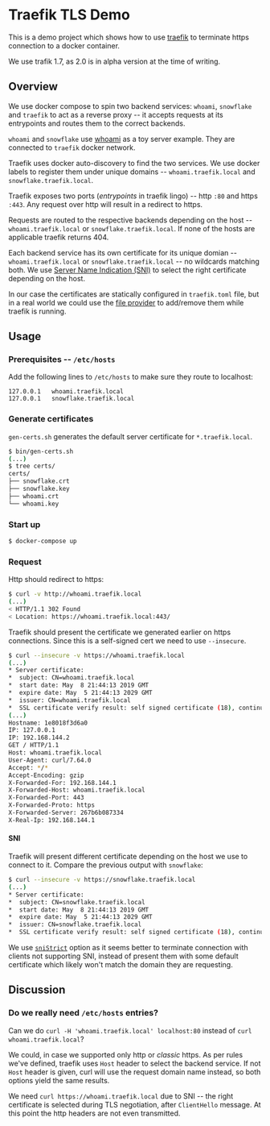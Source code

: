# Traefik TLS Demo

This is a demo project which shows how to use [traefik](https://traefik.io/) to terminate https connection to a docker container.

We use trafik 1.7, as 2.0 is in alpha version at the time of writing.


## Overview

We use docker compose to spin two backend services: `whoami`, `snowflake` and `traefik` to act as a reverse proxy -- it accepts requests at its entrypoints and routes them to the correct backends.

`whoami` and `snowflake` use [whoami](https://github.com/containous/whoami) as a toy server example. They are connected to `traefik` docker network.

Traefik uses docker auto-discovery to find the two services. We use docker labels to register them under unique domains -- `whoami.traefik.local` and `snowflake.traefik.local`.

Traefik exposes two ports (*entrypoints* in traefik lingo) -- http `:80` and https `:443`. Any request over http will result in a redirect to https.

Requests are routed to the respective backends depending on the host -- `whoami.traefik.local` or `snowflake.traefik.local`. If none of the hosts are applicable traefik returns 404.

Each backend service has its own certificate for its unique domian -- `whoami.traefik.local` or `snowflake.traefik.local` -- no wildcards matching both. We use [Server Name Indication (SNI)](https://dzone.com/articles/what-is-sni-server-name-indication-how-does-it-wor) to select the right certificate depending on the host.

In our case the certificates are statically configured in `traefik.toml` file, but in a real world we could use the [file provider](https://docs.traefik.io/configuration/entrypoints/#dynamic-certificates) to add/remove them while traefik is running.


## Usage

### Prerequisites -- `/etc/hosts`

Add the following lines to `/etc/hosts` to make sure they route to localhost:
``` 
127.0.0.1	whoami.traefik.local
127.0.0.1	snowflake.traefik.local
```


### Generate certificates

`gen-certs.sh` generates the default server certificate for `*.traefik.local`.

```sh
$ bin/gen-certs.sh
(...)
$ tree certs/
certs/
├── snowflake.crt
├── snowflake.key
├── whoami.crt
└── whoami.key
```

### Start up

```sh
$ docker-compose up
```

### Request

Http should redirect to https:

```sh
$ curl -v http://whoami.traefik.local
(...)
< HTTP/1.1 302 Found
< Location: https://whoami.traefik.local:443/
```

Traefik should present the certificate we generated earlier on https connections. Since this is a self-signed cert we need to use `--insecure`.

```sh 
$ curl --insecure -v https://whoami.traefik.local
(...)
* Server certificate:
*  subject: CN=whoami.traefik.local
*  start date: May  8 21:44:13 2019 GMT
*  expire date: May  5 21:44:13 2029 GMT
*  issuer: CN=whoami.traefik.local
*  SSL certificate verify result: self signed certificate (18), continuing anyway.
(...) 
Hostname: 1e8018f3d6a0
IP: 127.0.0.1
IP: 192.168.144.2
GET / HTTP/1.1
Host: whoami.traefik.local
User-Agent: curl/7.64.0
Accept: */*
Accept-Encoding: gzip
X-Forwarded-For: 192.168.144.1
X-Forwarded-Host: whoami.traefik.local
X-Forwarded-Port: 443
X-Forwarded-Proto: https
X-Forwarded-Server: 267b6b087334
X-Real-Ip: 192.168.144.1 
```

#### SNI

Traefik will present different certificate depending on the host we use to connect to it. Compare the previous output with `snowflake`:

```sh 
$ curl --insecure -v https://snowflake.traefik.local
(...)
* Server certificate:
*  subject: CN=snowflake.traefik.local
*  start date: May  8 21:44:13 2019 GMT
*  expire date: May  5 21:44:13 2029 GMT
*  issuer: CN=snowflake.traefik.local
*  SSL certificate verify result: self signed certificate (18), continuing anyway.
```

We use [`sniStrict`](https://docs.traefik.io/configuration/entrypoints/#strict-sni-checking) option as it seems better to terminate connection with clients not supporting SNI, instead of present them with some default certificate which likely won't match the domain they are requesting. 


## Discussion

### Do we really need `/etc/hosts` entries?

Can we do `curl -H 'whoami.traefik.local' localhost:80` instead of `curl whoami.traefik.local`?

We could, in case we supported only http or *classic* https. As per rules we've defined, traefik uses `Host` header to select the backend service. If not `Host` header is given, curl will use the request domain name instead, so both options yield the same results.

We need `curl https://whoami.traefik.local` due to SNI -- the right certificate is selected during TLS negotiation, after `ClientHello` message. At this point the http headers are not even transmitted. 
